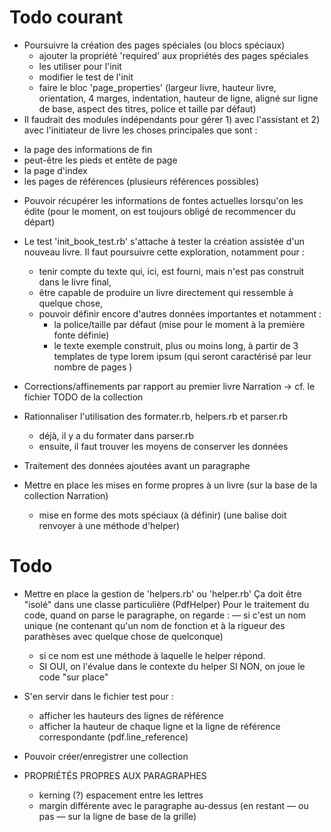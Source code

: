 # Todo courant

* Poursuivre la création des pages spéciales (ou blocs spéciaux)
  - ajouter la propriété 'required' aux propriétés des pages spéciales
  - les utiliser pour l'init
  - modifier le test de l'init
  - faire le bloc 'page_properties' (largeur livre, hauteur livre, orientation, 4 marges, indentation, hauteur de ligne, aligné sur ligne de base, aspect des titres, police et taille par défaut)
* Il faudrait des modules indépendants pour gérer 1) avec l'assistant et 2) avec l'initiateur de livre les choses principales que sont :
- la page des informations de fin
- peut-être les pieds et entête de page
- la page d'index
- les pages de références (plusieurs références possibles)

* Pouvoir récupérer les informations de fontes actuelles lorsqu'on les édite (pour le moment, on est toujours obligé de recommencer du départ)

* Le test 'init_book_test.rb' s'attache à tester la création assistée d'un nouveau livre.
  Il faut poursuivre cette exploration, notamment pour :
  - tenir compte du texte qui, ici, est fourni, mais n'est pas construit dans le livre final,
  - être capable de produire un livre directement qui ressemble à quelque chose,
  - pouvoir définir encore d'autres données importantes et notamment :
    - la police/taille par défaut (mise pour le moment à la première fonte définie)
    - le texte exemple construit, plus ou moins long, à partir de 3 templates de type lorem ipsum (qui seront caractérisé par leur nombre de pages )


* Corrections/affinements par rapport au premier livre Narration
  -> cf. le fichier TODO de la collection

* Rationnaliser l'utilisation des formater.rb, helpers.rb et parser.rb
  - déjà, il y a du formater dans parser.rb
  - ensuite, il faut trouver les moyens de conserver les données
* Traitement des données ajoutées avant un paragraphe
* Mettre en place les mises en forme propres à un livre (sur la base de la collection Narration)
  - mise en forme des mots spéciaux (à définir) (une balise doit renvoyer à une méthode d'helper)

# Todo

* Mettre en place la gestion de 'helpers.rb' ou 'helper.rb'
  Ça doit être "isolé" dans une classe particulière (PdfHelper)
  Pour le traitement du code, quand on parse le paragraphe, on regarde :
    — si c'est un nom unique (ne contenant qu'un nom de fonction et à la rigueur des parathèses avec quelque chose de quelconque)
    - si ce nom est une méthode à laquelle le helper répond.
    - SI OUI, on l'évalue dans le contexte du helper
      SI NON, on joue le code "sur place"
* S'en servir dans le fichier test pour :
  - afficher les hauteurs des lignes de référence
  - afficher la hauteur de chaque ligne et la ligne de référence correspondante (pdf.line_reference)


* Pouvoir créer/enregistrer une collection
* PROPRIÉTÉS PROPRES AUX PARAGRAPHES
  - kerning (?) espacement entre les lettres
  - margin différente avec le paragraphe au-dessus (en restant — ou pas — sur la ligne de base de la grille)
